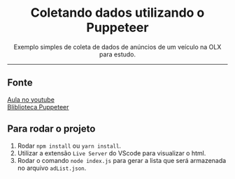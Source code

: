 <h1 align="center">
  Coletando dados utilizando o Puppeteer
</h1>

<p align="center">Exemplo simples de coleta de dados de anúncios de um veículo na OLX para estudo.</p>

<hr>

## Fonte

[Aula no youtube](https://www.youtube.com/watch?v=K5yYBJhix5A)<br />
[Bliblioteca Puppeteer](https://www.npmjs.com/package/puppeteer)

## Para rodar o projeto

1. Rodar `npm install` ou `yarn install`.<br />
2. Utilizar a extensão `Live Server` do VScode para visualizar o html.<br />
3. Rodar o comando `node index.js` para gerar a lista que será armazenada no arquivo `adList.json`.